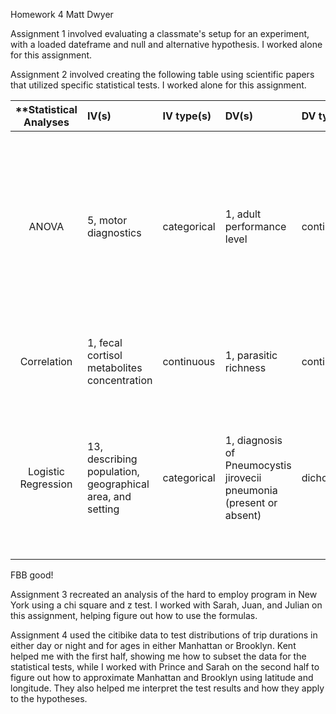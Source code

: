 Homework 4
Matt Dwyer

Assignment 1 involved evaluating a classmate's setup for an experiment, with a loaded dateframe and null and alternative hypothesis. I worked alone for this assignment.

Assignment 2 involved creating the following table using scientific papers that utilized specific statistical tests. I worked alone for this assignment. 

| **Statistical Analyses	|  IV(s)  |  IV type(s) |  DV(s)  |  DV type(s)  |  Control Var | Control Var type  | Question to be answered | _H0_ | alpha | link to paper **| 
|:----------:|:----------|:------------|:-------------|:-------------|:------------|:------------- |:------------------|:----:|:-------:|:-------|
ANOVA	| 5, motor diagnostics | categorical | 1, adult performance level| continuous | 3, maturation characterists | continuous (could also be categorical) | Can motor diagnostics significantly predict the adult performance levels? | 5 motor tests > p | 0.001 | [The influence of speed abilities and technical skills in early adolescence on adult success in soccer: A long-term prospective analysis using ANOVA and SEM approaches](http://journals.plos.org/plosone/article?id=10.1371/journal.pone.0182211) |
Correlation	| 1, fecal cortisol metabolites concentration | continuous | 1, parasitic richness| continuous | 1, random intercept for pack identity | continuous | What is the relationship between stress and parasitic infection? | r = 0 | 0.05 | [Environmental and Intrinsic Correlates of Stress in Free-Ranging Wolves](http://journals.plos.org/plosone/article?id=10.1371/journal.pone.0137378) |
Logistic Regression	| 13, describing population, geographical area, and setting | categorical | 1, diagnosis of Pneumocystis jirovecii pneumonia (present or absent)| dichotomous | Many including per capita GDP in US constant dollars, geographical area | continuous | What are the predictors of Pneumocystis jirovecii pneumonia in low and middle income countries? | Exp(B) = 0 | 0.05 | [Pneumocystis jirovecii Pneumonia in Tropical and Low and Middle Income Countries: A Systematic Review and Meta-Regression](http://journals.plos.org/plosone/article?id=10.1371/journal.pone.0069969) |
  |||||||||
  
  FBB good!

Assignment 3 recreated an analysis of the hard to employ program in New York using a chi square and z test. I worked with Sarah, Juan, and Julian on this assignment, helping figure out how to use the formulas.

Assignment 4 used the citibike data to test distributions of trip durations in either day or night and for ages in either Manhattan or Brooklyn. Kent helped me with the first half, showing me how to subset the data for the statistical tests, while I worked with Prince and  Sarah on the second half to figure out how to approximate Manhattan and Brooklyn using latitude and longitude. They also helped me interpret the test results and how they apply to the hypotheses.
